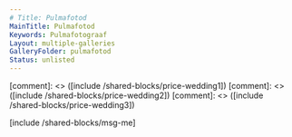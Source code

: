 ```yaml
---
# Title: Pulmafotod
MainTitle: Pulmafotod
Keywords: Pulmafotograaf
Layout: multiple-galleries
GalleryFolder: pulmafotod
Status: unlisted
---
```

<div class="row" markdown=1>
[comment]: <> ([include /shared-blocks/price-wedding1])
[comment]: <> ([include /shared-blocks/price-wedding2])
[comment]: <> ([include /shared-blocks/price-wedding3])
</div>

[include /shared-blocks/msg-me]
